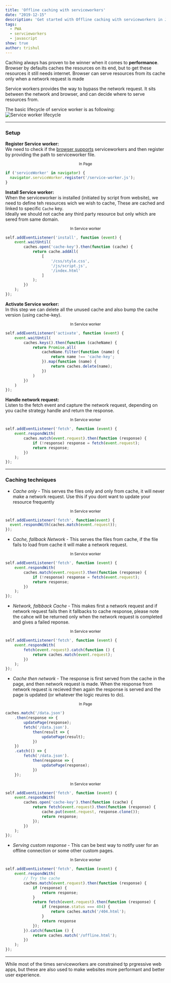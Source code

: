 ```yaml
---
title: 'Offline caching with serviceworkers'
date: "2019-12-15"
description: 'Get started with Offline caching with serviceworkers in Javascript'
tags:
  - PWA
  - servcieworkers
  - javascript
show: true
author: trishul
---
```


Caching always has proven to be winner when it comes to **performance**.
Browser by defaults caches the resources on its end, but to get these resources it still needs internet. Browser can serve resources from its cache only when a network request is made

Service workers provides the way to bypass the network request. It sits between the network and browser, and can decide where to serve resources from.

The basic lifecycle of service worker is as following:
![Service worker lifecycle](sw-lifecycle.png)

***
### Setup

**Register Service worker:**  
We need to check if the [browser supports](https://caniuse.com/#feat=serviceworkers) serviceworkers and then register by providing the path to serviceworker file.

<center><sub>In Page</sub></center>

```javascript
if ('serviceWorker' in navigator) {
  navigator.serviceWorker.register('/service-worker.js');
}
```

**Install Service worker:**  
When the serviceworker is installed (initiated by script from website), we need to define teh resources wich we wish to cache, These are cached and linked to specific `Cache` key.  
Ideally we should not cache any third party resource but only which are sered from same domain.
<center><sub>In Service worker</sub></center>

```javascript
self.addEventListener('install', function (event) {
	event.waitUntil(
		caches.open('cache-key').then(function (cache) {
			return cache.addAll(
				[
					'/css/style.css',
					'/js/script.js',
					'/index.html'
				]
			);
		})
	);
});
```

**Activate Service worker:**  
In this step we can delete all the unused cache and also bump the cache version (using cache-key).
<center><sub>In Service worker</sub></center>

```javascript
self.addEventListener('activate', function (event) {
	event.waitUntil(
		caches.keys().then(function (cacheName) {
			return Promise.all(
				cacheName.filter(function (name) {
					return name !== 'cache-key';
				}).map(function (name) {
					return caches.delete(name);
				})
			)
		})
	)
});
```

**Handle network request:**  
Listen to the fetch event and capture the network request, depending on you cache strategy handle and return the response.
<center><sub>In Service worker</sub></center>

```javascript
self.addEventListener('fetch', function (event) {
	event.respondWith(
		caches.match(event.request).then(function (response) {
			if (!response) response = fetch(event.request);
			return response;
		})
	);
});
```

***
### Caching techniques

*  *Cache only* - This serves the files only and only from cache, it will never make a network request. Use this if you dont want to update your resource frequently  

<center><sub>In Service worker</sub></center>

```javascript
self.addEventListener('fetch', function(event) {
  event.respondWith(caches.match(event.request));
});
```

*  *Cache, fallback Network* - This serves the files from cache, if the file fails to load from cache it will make a network request.  

<center><sub>In Service worker</sub></center>

```javascript
self.addEventListener('fetch', function (event) {
	event.respondWith(
		caches.match(event.request).then(function (response) {
			if (!response) response = fetch(event.request);
			return response;
		})
	);
});
```
*  *Network, falbback Cache* - This makes first a network request and if network request fails then it fallbacks to cache response, please note the cahce will be returned only when the network request is completed and gives a failed reponse.  

<center><sub>In Service worker</sub></center>

```javascript
self.addEventListener('fetch', function (event) {
	event.respondWith(
		fetch(event.request).catch(function () {
			return caches.match(event.request);
		})
	);
});
```
*  *Cache then network* - The response is first served from the cache in the page, and then network request is made. When the response from network request is recieved then again the response is served and the page is updated (or whatever the logic reuires to do). 

<center><sub>In Page</sub></center>

```javascript
caches.match('/data.json')
	.then(response => {
		updatePage(response);
		fetch('/data.json').
			then(result => {
				updatePage(result);
			})
	})
	.catch(() => {
		fetch('/data.json').
			then(response => {
				updatePage(response);
			})
	});
```
<center><sub>In Service worker</sub></center>

```javascript
self.addEventListener('fetch', function (event) {
	event.respondWith(
		caches.open('cache-key').then(function (cache) {
			return fetch(event.request).then(function (response) {
				cache.put(event.request, response.clone());
				return response;
			});
		})
	);
});
```

*  *Serving custom response* - This can be best way to notify user for an offline connection or some other custom pages.  

<center><sub>In Service worker</sub></center>

```javascript
self.addEventListener('fetch', function (event) {
	event.respondWith(
		// Try the cache
		caches.match(event.request).then(function (response) {
			if (response) {
				return response;
			}
			return fetch(event.request).then(function (response) {
				if (response.status === 404) {
					return caches.match('/404.html');
				}
				return response
			});
		}).catch(function () {
			return caches.match('/offline.html');
		})
	);
});
```

***
While most of the times serviceworkers are constrained tp prgressive web apps, but these are also used to make websites more performant and better user experience.  
